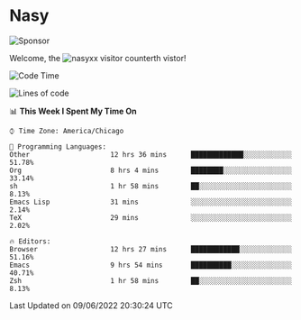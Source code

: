 # Nasy

<!--
<p align="center">
<img height="200" src="https://github-readme-stats.vercel.app/api?username=nasyxx&count_private=true&show_icons=true&theme=dracula&include_all_commits=true"/>
<img height="200" src="https://github-readme-stats.vercel.app/api/top-langs/?username=nasyxx&theme=dracula&hide=html,jupyter+notebook&count_private=true&show_icons=true"/>
</p>

  
----------------
-->

![Sponsor](https://img.shields.io/static/v1.svg?label=Sponsor&message=%E2%9D%A4&logo=GitHub&style=flat&color=pink)
 
Welcome, the ![nasyxx visitor counter](https://count.getloli.com/get/@nasyxx?theme=rule34)th vistor!
 
<!--START_SECTION:waka-->
![Code Time](http://img.shields.io/badge/Code%20Time-2%2C473%20hrs%2032%20mins-blue)

![Lines of code](https://img.shields.io/badge/From%20Hello%20World%20I%27ve%20Written-5%20Million%20lines%20of%20code-blue)

📊 **This Week I Spent My Time On** 

```text
⌚︎ Time Zone: America/Chicago

💬 Programming Languages: 
Other                    12 hrs 36 mins      █████████████░░░░░░░░░░░░   51.78% 
Org                      8 hrs 4 mins        ████████░░░░░░░░░░░░░░░░░   33.14% 
sh                       1 hr 58 mins        ██░░░░░░░░░░░░░░░░░░░░░░░   8.13% 
Emacs Lisp               31 mins             ░░░░░░░░░░░░░░░░░░░░░░░░░   2.14% 
TeX                      29 mins             ░░░░░░░░░░░░░░░░░░░░░░░░░   2.02%

🔥 Editors: 
Browser                  12 hrs 27 mins      ████████████░░░░░░░░░░░░░   51.16% 
Emacs                    9 hrs 54 mins       ██████████░░░░░░░░░░░░░░░   40.71% 
Zsh                      1 hr 58 mins        ██░░░░░░░░░░░░░░░░░░░░░░░   8.13%

```


 Last Updated on 09/06/2022 20:30:24 UTC
<!--END_SECTION:waka-->

<!-- ![visitors](https://visitor-badge.laobi.icu/badge?page_id=nasyxx.nasyxx) -->
